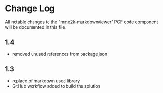 # Change Log

All notable changes to the "mme2k-markdownviewer" PCF code component will be documented in this file.

## 1.4

- removed unused references from package.json

## 1.3

- replace of markdown used library
- GitHub workflow added to build the solution
